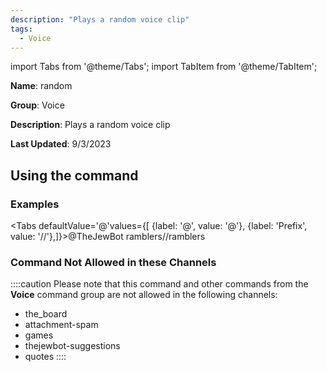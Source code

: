 ```yaml
---
description: "Plays a random voice clip"
tags:
  - Voice
---
```

import Tabs from '@theme/Tabs';
import TabItem from '@theme/TabItem';

**Name**: random

**Group**: Voice

**Description**: Plays a random voice clip

**Last Updated**: 9/3/2023

## Using the command

### Examples
<Tabs defaultValue='@'values={[ {label: '@', value: '@'}, {label: 'Prefix', value: '//'},]}><TabItem value='@'>@TheJewBot ramblers</TabItem><TabItem value='//'>//ramblers</TabItem></Tabs>

### Command Not Allowed in these Channels
::::caution Please note that this command and other commands from the **Voice** command group are not allowed in the following channels:
- the_board
- attachment-spam
- games
- thejewbot-suggestions
- quotes
::::